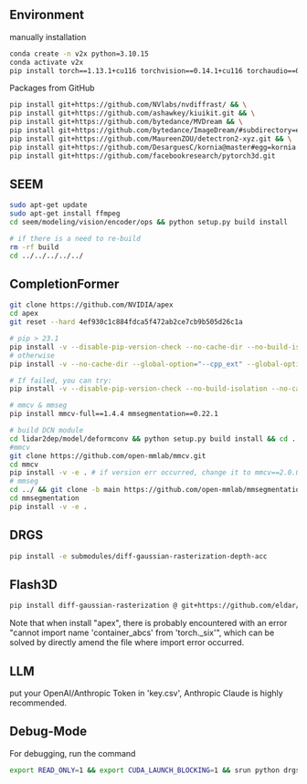 ## Environment
manually installation
```bash
conda create -n v2x python=3.10.15
conda activate v2x
pip install torch==1.13.1+cu116 torchvision==0.14.1+cu116 torchaudio==0.13.1 --extra-index-url https://download.pytorch.org/whl/cu116
```

Packages from GitHub
```bash
pip install git+https://github.com/NVlabs/nvdiffrast/ && \
pip install git+https://github.com/ashawkey/kiuikit.git && \
pip install git+https://github.com/bytedance/MVDream && \
pip install git+https://github.com/bytedance/ImageDream/#subdirectory=extern/ImageDream && \
pip install git+https://github.com/MaureenZOU/detectron2-xyz.git && \
pip install git+https://github.com/DesarguesC/kornia@master#egg=kornia && \
pip install git+https://github.com/facebookresearch/pytorch3d.git
```


## SEEM
```bash
sudo apt-get update
sudo apt-get install ffmpeg
cd seem/modeling/vision/encoder/ops && python setup.py build install

# if there is a need to re-build
rm -rf build
cd ../../../../../
```

## CompletionFormer
```bash
git clone https://github.com/NVIDIA/apex
cd apex
git reset --hard 4ef930c1c884fdca5f472ab2ce7cb9b505d26c1a

# pip > 23.1
pip install -v --disable-pip-version-check --no-cache-dir --no-build-isolation --config-settings "--build-option=--cpp_ext" --config-settings "--build-option=--cuda_ext" ./
# otherwise
pip install -v --no-cache-dir --global-option="--cpp_ext" --global-option="--cuda_ext" ./ 

# If failed, you can try:
pip install -v --disable-pip-version-check --no-build-isolation --no-cache-dir ./

# mmcv & mmseg
pip install mmcv-full==1.4.4 mmsegmentation==0.22.1

# build DCN module
cd lidar2dep/model/deformconv && python setup.py build install && cd ../../../
#mmcv
git clone https://github.com/open-mmlab/mmcv.git
cd mmcv
pip install -v -e . # if version err occurred, change it to mmcv==2.0.0
# mmseg
cd ../ && git clone -b main https://github.com/open-mmlab/mmsegmentation.git
cd mmsegmentation
pip install -v -e .
```

## DRGS
```bash
pip install -e submodules/diff-gaussian-rasterization-depth-acc
```
## Flash3D
```bash
pip install diff-gaussian-rasterization @ git+https://github.com/eldar/diff-gaussian-rasterization-w-pose@main
```



Note that when install "apex", there is probably encountered with an error "cannot import name 'container_abcs' from 'torch._six'", 
which can be solved by directly amend the file where import error occurred.



## LLM

put your OpenAI/Anthropic Token in 'key.csv', Anthropic Claude is highly recommended.


## Debug-Mode

For debugging, run the command
```bash
export READ_ONLY=1 && export CUDA_LAUNCH_BLOCKING=1 && srun python drgs.py --downsample <downsample scale>
```



